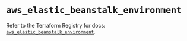 # `aws_elastic_beanstalk_environment`

Refer to the Terraform Registry for docs: [`aws_elastic_beanstalk_environment`](https://registry.terraform.io/providers/hashicorp/aws/6.12.0/docs/resources/elastic_beanstalk_environment).
